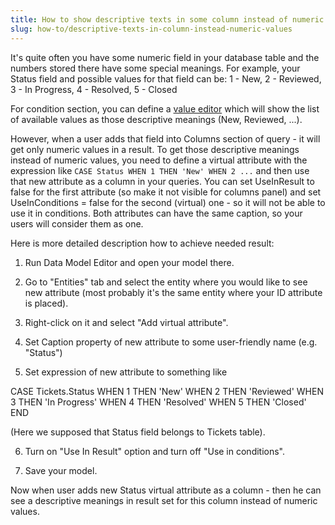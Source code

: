 ```yaml
---
title: How to show descriptive texts in some column instead of numeric values 
slug: how-to/descriptive-texts-in-column-instead-numeric-values
---
```


It's quite often you have some numeric field in your database table and the numbers stored there have some special meanings.
For example, your Status field and possible values for that field can be: 1 - New, 2 - Reviewed, 3 - In Progress, 4 - Resolved, 5 - Closed

For condition section, you can define a [value editor](//easyquery/docs/fundamentals/about-data-editors) which will show the list of available values as those descriptive meanings (New, Reviewed, ...).

However, when a user adds that field into Columns section of query - it will get only numeric values in a result. 
To get those descriptive meanings instead of numeric values, you need to define a virtual attribute with the expression like `CASE Status WHEN 1 THEN 'New' WHEN 2 ...` and then use that new attribute as a column in your queries.
You can set UseInResult to false for the first attribute (so make it not visible for columns panel) and set UseInConditions = false for the second (virtual) one - so it will not be able to use it in conditions.
Both attributes can have the same caption, so your users will consider them as one.

Here is more detailed description how to achieve needed result:

1) Run Data Model Editor and open your model there.

2) Go to "Entities" tab and select the entity where you would like to see new attribute (most probably it's the same entity where your ID attribute is placed).

3) Right-click on it and select "Add virtual attribute".

4) Set Caption property of new attribute to some user-friendly name (e.g. "Status")

5) Set expression of new attribute to something like 

  CASE Tickets.Status WHEN 1 THEN 'New' WHEN 2 THEN 'Reviewed' WHEN 3 THEN 'In Progress' WHEN 4 THEN 'Resolved' WHEN 5 THEN 'Closed' END

(Here we supposed that Status field belongs to Tickets table). 

6) Turn on "Use In Result" option and turn off "Use in conditions".

7) Save your model. 


Now when user adds new Status virtual attribute as a column - then he can see a descriptive meanings in result set for this column instead of numeric values.
